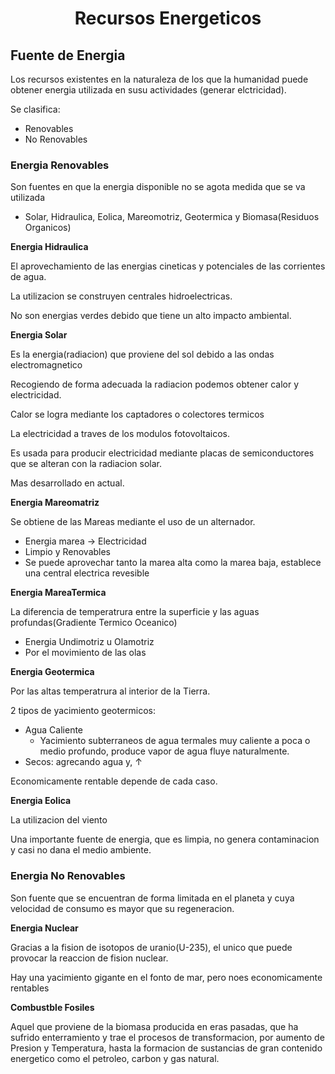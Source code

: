 <h1 align="center">Recursos Energeticos</h1>

## Fuente de Energia

Los recursos existentes en la naturaleza de los que la humanidad puede obtener energia utilizada en susu actividades (generar elctricidad).

Se clasifica: 
- Renovables
- No Renovables

### Energia Renovables

Son fuentes en que la energia disponible no se agota medida que se va utilizada

- Solar, Hidraulica, Eolica, Mareomotriz, Geotermica y Biomasa(Residuos Organicos)

**Energia Hidraulica**

El aprovechamiento de las energias cineticas y potenciales de las corrientes de agua.

La utilizacion se construyen centrales hidroelectricas.

No son energias verdes debido que tiene un alto impacto ambiental.

**Energia Solar**

Es la energia(radiacion) que proviene del sol debido a las ondas electromagnetico

Recogiendo de forma adecuada la radiacion podemos obtener calor y electricidad.

Calor se logra mediante los captadores o colectores termicos

La electricidad a traves de los modulos fotovoltaicos.

Es usada para producir electricidad mediante placas de semiconductores que se alteran con la radiacion solar.

Mas desarrollado en actual.

**Energia Mareomatriz**

Se obtiene de las Mareas mediante el uso de un alternador.

- Energia marea -> Electricidad
- Limpio y Renovables
- Se puede aprovechar tanto la marea alta como la marea baja, establece una central electrica revesible

**Energia MareaTermica**

La diferencia de temperatrura entre la superficie y las aguas profundas(Gradiente Termico Oceanico)

- Energia Undimotriz u Olamotriz
- Por el movimiento de las olas

**Energia Geotermica**

Por las altas temperatrura al interior de la Tierra.

2 tipos de yacimiento geotermicos:
- Agua Caliente
  - Yacimiento subterraneos de agua termales muy caliente a poca o medio profundo, produce vapor de agua fluye naturalmente.
- Secos: agrecando agua y, ↑

Economicamente rentable depende de cada caso.

**Energia Eolica**

La utilizacion del viento

Una importante fuente de energia, que es limpia, no genera contaminacion y casi no dana el medio ambiente.

### Energia No Renovables

Son fuente que se encuentran de forma limitada en el planeta y cuya velocidad de consumo es mayor que su regeneracion.

**Energia Nuclear**

Gracias a la fision de isotopos de uranio(U-235), el unico que puede provocar la reaccion de fision nuclear.

Hay una yacimiento gigante en el fonto de mar, pero noes economicamente rentables

**Combustble Fosiles**


Aquel que proviene de la biomasa producida en eras pasadas, que ha sufrido enterramiento y trae el procesos de transformacion, por aumento de Presion y Temperatura, hasta la formacion de sustancias de gran contenido energetico como el petroleo, carbon y gas natural.